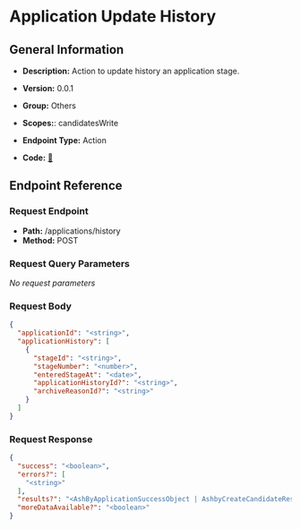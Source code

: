 # Application Update History

## General Information

- **Description:** Action to update history an application stage.

- **Version:** 0.0.1
- **Group:** Others
- **Scopes:**: candidatesWrite
- **Endpoint Type:** Action
- **Code:** [🔗](https://github.com/NangoHQ/integration-templates/tree/main/integrations/ashby/actions/application-update-history.ts)

## Endpoint Reference

### Request Endpoint

- **Path:** /applications/history
- **Method:** POST

### Request Query Parameters

_No request parameters_

### Request Body

```json
{
  "applicationId": "<string>",
  "applicationHistory": [
    {
      "stageId": "<string>",
      "stageNumber": "<number>",
      "enteredStageAt": "<date>",
      "applicationHistoryId?": "<string>",
      "archiveReasonId?": "<string>"
    }
  ]
}
```

### Request Response

```json
{
  "success": "<boolean>",
  "errors?": [
    "<string>"
  ],
  "results?": "<AshByApplicationSuccessObject | AshbyCreateCandidateResponse | InterviewStageListResponse>",
  "moreDataAvailable?": "<boolean>"
}
```
